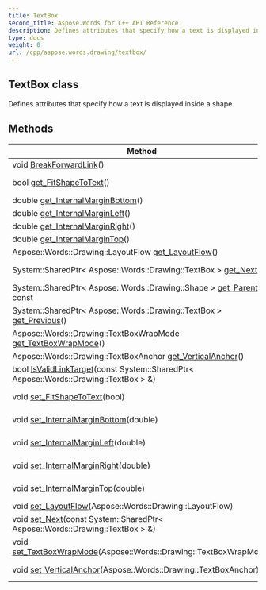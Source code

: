 ```yaml
---
title: TextBox
second_title: Aspose.Words for C++ API Reference
description: Defines attributes that specify how a text is displayed inside a shape. 
type: docs
weight: 0
url: /cpp/aspose.words.drawing/textbox/
---
```

## TextBox class


Defines attributes that specify how a text is displayed inside a shape. 

## Methods

| Method | Description |
| --- | --- |
| void [BreakForwardLink](./breakforwardlink/)() | Breaks the link to the next TextBox.  |
| bool [get_FitShapeToText](./get_fitshapetotext/)() | Determines whether Microsoft Word will grow the shape to fit text.  |
| double [get_InternalMarginBottom](./get_internalmarginbottom/)() | Specifies the inner bottom margin in points for a shape.  |
| double [get_InternalMarginLeft](./get_internalmarginleft/)() | Specifies the inner left margin in points for a shape.  |
| double [get_InternalMarginRight](./get_internalmarginright/)() | Specifies the inner right margin in points for a shape.  |
| double [get_InternalMarginTop](./get_internalmargintop/)() | Specifies the inner top margin in points for a shape.  |
| Aspose::Words::Drawing::LayoutFlow [get_LayoutFlow](./get_layoutflow/)() | Determines the flow of the text layout in a shape.  |
| System::SharedPtr< Aspose::Words::Drawing::TextBox > [get_Next](./get_next/)() | Returns or sets a TextBox that represents the next TextBox in a sequence of shapes.  |
| System::SharedPtr< Aspose::Words::Drawing::Shape > [get_Parent](./get_parent/)() const | Gets a parent shape for the TextBox.  |
| System::SharedPtr< Aspose::Words::Drawing::TextBox > [get_Previous](./get_previous/)() | Returns a TextBox that represents the previous TextBox in a sequence of shapes.  |
| Aspose::Words::Drawing::TextBoxWrapMode [get_TextBoxWrapMode](./get_textboxwrapmode/)() | Determines how text wraps inside a shape.  |
| Aspose::Words::Drawing::TextBoxAnchor [get_VerticalAnchor](./get_verticalanchor/)() | Specifies the vertical alignment of the text within a shape.  |
| bool [IsValidLinkTarget](./isvalidlinktarget/)(const System::SharedPtr< Aspose::Words::Drawing::TextBox > &) | Determines whether this TextBox can be linked to the target Textbox.  |
| void [set_FitShapeToText](./set_fitshapetotext/)(bool) | Setter for Aspose::Words::Drawing::TextBox::get_FitShapeToText.  |
| void [set_InternalMarginBottom](./set_internalmarginbottom/)(double) | Setter for Aspose::Words::Drawing::TextBox::get_InternalMarginBottom.  |
| void [set_InternalMarginLeft](./set_internalmarginleft/)(double) | Setter for Aspose::Words::Drawing::TextBox::get_InternalMarginLeft.  |
| void [set_InternalMarginRight](./set_internalmarginright/)(double) | Setter for Aspose::Words::Drawing::TextBox::get_InternalMarginRight.  |
| void [set_InternalMarginTop](./set_internalmargintop/)(double) | Setter for Aspose::Words::Drawing::TextBox::get_InternalMarginTop.  |
| void [set_LayoutFlow](./set_layoutflow/)(Aspose::Words::Drawing::LayoutFlow) | Setter for Aspose::Words::Drawing::TextBox::get_LayoutFlow.  |
| void [set_Next](./set_next/)(const System::SharedPtr< Aspose::Words::Drawing::TextBox > &) | Setter for Aspose::Words::Drawing::TextBox::get_Next.  |
| void [set_TextBoxWrapMode](./set_textboxwrapmode/)(Aspose::Words::Drawing::TextBoxWrapMode) | Setter for Aspose::Words::Drawing::TextBox::get_TextBoxWrapMode.  |
| void [set_VerticalAnchor](./set_verticalanchor/)(Aspose::Words::Drawing::TextBoxAnchor) | Setter for Aspose::Words::Drawing::TextBox::get_VerticalAnchor.  |
